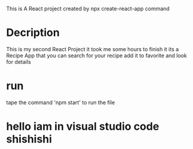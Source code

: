 This is A React project created by  npx create-react-app command

# Decription

This is my second React Project it took me  some hours to finish it  its a Recipe App that you can  search for your recipe add it to favorite and  look for details


# run


tape the command   'npm start'  to run the file 


 # hello iam in visual studio code shishishi


